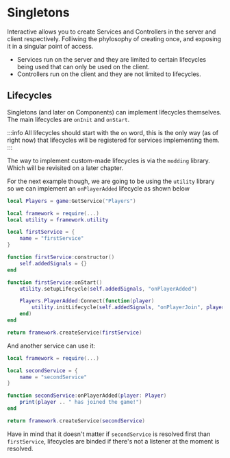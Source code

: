 # Singletons

Interactive allows you to create Services and Controllers in the server and client respectively. Folliwing the phylosophy of creating once, and exposing it in a singular point of access.

- Services run on the server and they are limited to certain lifecycles being used that can only be used on the client.
- Controllers run on the client and they are not limited to lifecycles.

## Lifecycles

Singletons (and later on Components) can implement lifecycles themselves. The main lifecycles are `onInit` and `onStart`.

:::info
All lifecycles should start with the `on` word, this is the only way (as of right now) that lifecycles will be registered for services implementing them.
:::

The way to implement custom-made lifecycles is via the `modding` library. Which will be revisited on a later chapter.

For the next example though, we are going to be using the `utility` library so we can implement an `onPlayerAdded` lifecycle as shown below
```lua title="src/server/services/first.luau"
local Players = game:GetService("Players")

local framework = require(...)
local utility = framework.utility

local firstService = {
    name = "firstService"
}

function firstService:constructor()
    self.addedSignals = {}
end

function firstService:onStart()
    utility.setupLifecycle(self.addedSignals, "onPlayerAdded")

    Players.PlayerAdded:Connect(function(player)
        utility.initLifecycle(self.addedSignals, "onPlayerJoin", player)
    end)
end

return framework.createService(firstService)
```

And another service can use it:
```lua title="src/server/services/second.luau"
local framework = require(...)

local secondService = {
    name = "secondService"
}

function secondService:onPlayerAdded(player: Player)
    print(player .. " has joined the game!")
end

return framework.createService(secondService)
```

Have in mind that it doesn't matter if `secondService` is resolved first than `firstService`, lifecycles are binded if there's not a listener at the moment is resolved.